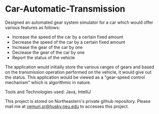 # Car-Automatic-Transmission
Designed an automated gear system simulator for a car which would offer various features as follows:

- Increase the speed of the car by a certain fixed amount
- Decrease the speed of the car by a certain fixed amount
- Increase the gear of the car by one
- Decrease the gear of the car by one
- Report the status of the vehicle 

The application would initially store the various ranges of gears and based on the transmission operation performed on the vehicle, it would give out the status. This application would be viewed as a "gear-speed control mechanism" which is algorithmic in nature.

Tools and Technologies used: Java, IntelliJ

This project is stored on Northeastern's private github repository. Please mail me at vemuri.sr@husky.neu.edu to accesses this project.
